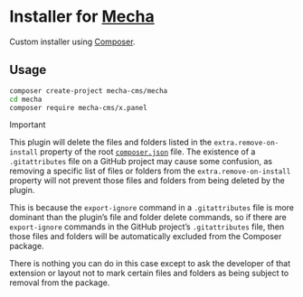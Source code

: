 Installer for [Mecha](https://github.com/mecha-cms/mecha)
=========================================================

Custom installer using [Composer](https://getcomposer.org/doc/articles/custom-installers.md).

Usage
-----

~~~ sh
composer create-project mecha-cms/mecha
cd mecha
composer require mecha-cms/x.panel
~~~

> [!IMPORTANT]
>
> This plugin will delete the files and folders listed in the `extra.remove-on-install` property of the root
> [`composer.json`](../mecha/composer.json) file. The existence of a `.gitattributes` file on a GitHub project may cause
> some confusion, as removing a specific list of files or folders from the `extra.remove-on-install` property will not
> prevent those files and folders from being deleted by the plugin.
>
> This is because the `export-ignore` command in a `.gitattributes` file is more dominant than the plugin’s file and
> folder delete commands, so if there are `export-ignore` commands in the GitHub project’s `.gitattributes` file, then
> those files and folders will be automatically excluded from the Composer package.
>
> There is nothing you can do in this case except to ask the developer of that extension or layout not to mark certain
> files and folders as being subject to removal from the package.